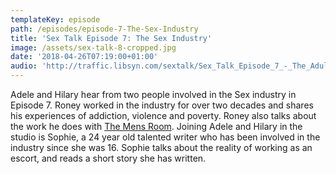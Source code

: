```yaml
---
templateKey: episode
path: /episodes/episode-7-The-Sex-Industry
title: 'Sex Talk Episode 7: The Sex Industry'
image: /assets/sex-talk-8-cropped.jpg
date: '2018-04-26T07:19:00+01:00'
audio: 'http://traffic.libsyn.com/sextalk/Sex_Talk_Episode_7_-_The_Adult_Industry.mp3'
---
```

Adele and Hilary hear from two people involved in the Sex industry in Episode 7. Roney worked in the industry for over two decades and shares his experiences of addiction, violence and poverty. Roney also talks about the work he does with [The Mens Room](http://www.mroom.co.uk/). Joining Adele and Hilary in the studio is Sophie, a 24 year old talented writer who has been involved in the industry since she was 16. Sophie talks about the reality of working as an escort, and reads a short story she has written.
